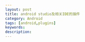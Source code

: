 ```yaml
---
layout: post
title: android studio及相关IDE的插件
category: Android
tags: [android,plugins]
keywords:
description:
---
```


